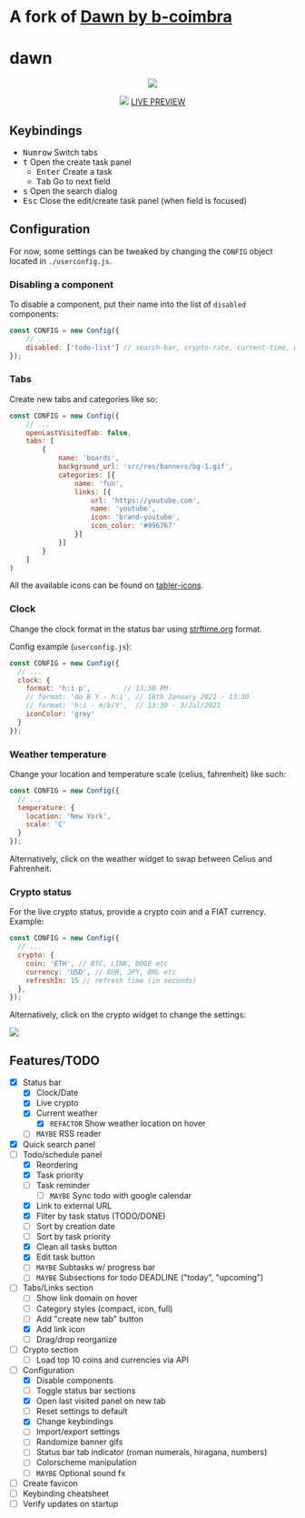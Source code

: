 # A fork of [Dawn by b-coimbra](https://github.com/b-coimbra/dawn)


# dawn

<p align="center">
  <img src="https://i.imgur.com/vjfMONS.png">
</div>

<p align="center">
  <img src="https://i.imgur.com/IrDF4LX.png">
  <a href="https://b-coimbra.github.io/dawn/">LIVE PREVIEW</a>
</div>

## Keybindings

- <kbd>Numrow</kbd> Switch tabs
- <kbd>t</kbd> Open the create task panel
  - <kbd>Enter</kbd> Create a task
  - <kbd>Tab</kbd> Go to next field
- <kbd>s</kbd> Open the search dialog
- <kbd>Esc</kbd> Close the edit/create task panel (when field is focused)

## Configuration

For now, some settings can be tweaked by changing the `CONFIG` object located in `./userconfig.js`.

### Disabling a component

To disable a component, put their name into the list of `disabled` components:

```js
const CONFIG = new Config({
    // ...
    disabled: ['todo-list'] // search-bar, crypto-rate, current-time, weather-forecast, status-bar
});
```

### Tabs

Create new tabs and categories like so:

```js
const CONFIG = new Config({
    // ...
    openLastVisitedTab: false,
    tabs: [
        {
            name: 'boards',
            background_url: 'src/res/banners/bg-1.gif',
            categories: [{
                name: 'fun',
                links: [{
                    url: 'https://youtube.com',
                    name: 'youtube',
                    icon: 'brand-youtube',
                    icon_color: '#996767'
                }]
            }]
        }
    ]
)
```

All the available icons can be found on [tabler-icons](https://tabler-icons.io).

### Clock

Change the clock format in the status bar using [strftime.org](https://strftime.org) format.

Config example (`userconfig.js`):

```js
const CONFIG = new Config({
  // ...
  clock: {
    format: 'h:i p',        // 13:30 PM
    // format: 'do B Y - h:i', // 18th January 2021 - 13:30
    // format: 'h:i - m/b/Y',  // 13:30 - 3/Jul/2021
    iconColor: 'grey'
  }
});
```

### Weather temperature

Change your location and temperature scale (celius, fahrenheit) like such:

```js
const CONFIG = new Config({
  // ...
  temperature: {
    location: 'New York',
    scale: 'C'
  }
});
```

Alternatively, click on the weather widget to swap between Celius and Fahrenheit.

### Crypto status

For the live crypto status, provide a crypto coin and a FIAT currency. Example:

```js
const CONFIG = new Config({
  // ...
  crypto: {
    coin: 'ETH', // BTC, LINK, DOGE etc
    currency: 'USD', // EUR, JPY, BRL etc
    refreshIn: 15 // refresh time (in seconds)
  },
});
```

Alternatively, click on the crypto widget to change the settings:

<p align="left">
  <img src="https://i.imgur.com/aUnoJLA.png">
</div>

## Features/TODO

  - [X] Status bar
    - [X] Clock/Date
    - [X] Live crypto
    - [X] Current weather
      - [X] `REFACTOR` Show weather location on hover
    - [ ] `MAYBE` RSS reader
  - [X] Quick search panel
  - [ ] Todo/schedule panel
    - [X] Reordering
    - [X] Task priority
    - [ ] Task reminder
      - [ ] `MAYBE` Sync todo with google calendar
    - [X] Link to external URL
    - [X] Filter by task status (TODO/DONE)
    - [ ] Sort by creation date
    - [ ] Sort by task priority
    - [X] Clean all tasks button
    - [X] Edit task button
    - [ ] `MAYBE` Subtasks w/ progress bar
    - [ ] `MAYBE` Subsections for todo DEADLINE ("today", "upcoming")
  - [ ] Tabs/Links section
    - [ ] Show link domain on hover
    - [ ] Category styles (compact, icon, full)
    - [ ] Add "create new tab" button
    - [X] Add link icon
    - [ ] Drag/drop reorganize
  - [ ] Crypto section
    - [ ] Load top 10 coins and currencies via API
  - [ ] Configuration
    - [X] Disable components
    - [ ] Toggle status bar sections
    - [X] Open last visited panel on new tab
    - [ ] Reset settings to default
    - [X] Change keybindings
    - [ ] Import/export settings
    - [ ] Randomize banner gifs
    - [ ] Status bar tab indicator (roman numerals, hiragana, numbers)
    - [ ] Colorscheme manipulation
    - [ ] `MAYBE` Optional sound fx
  - [ ] Create favicon
  - [ ] Keybinding cheatsheet
  - [ ] Verify updates on startup
